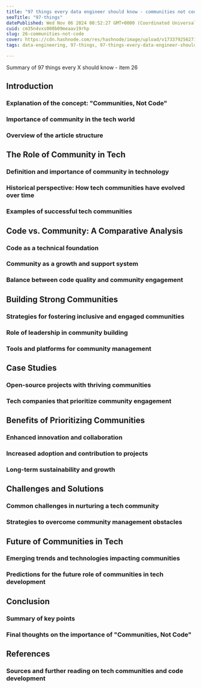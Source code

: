 ```yaml
---
title: "97 things every data engineer should know - communities not code (26)"
seoTitle: "97-things"
datePublished: Wed Nov 06 2024 08:52:27 GMT+0000 (Coordinated Universal Time)
cuid: cm35n4vxs000b09meaav19rhp
slug: 26-communities-not-code
cover: https://cdn.hashnode.com/res/hashnode/image/upload/v1733792562717/0e39449a-8465-431f-ba5a-4b1e64dfc3f5.jpeg
tags: data-engineering, 97-things, 97-things-every-data-engineer-should-know

---
```


Summary of 97 things every X should know - item 26

## Introduction

### Explanation of the concept: "Communities, Not Code"

### Importance of community in the tech world

### Overview of the article structure

## The Role of Community in Tech

### Definition and importance of community in technology

### Historical perspective: How tech communities have evolved over time

### Examples of successful tech communities

## Code vs. Community: A Comparative Analysis

### Code as a technical foundation

### Community as a growth and support system

### Balance between code quality and community engagement

## Building Strong Communities

### Strategies for fostering inclusive and engaged communities

### Role of leadership in community building

### Tools and platforms for community management

## Case Studies

### Open-source projects with thriving communities

### Tech companies that prioritize community engagement

## Benefits of Prioritizing Communities

### Enhanced innovation and collaboration

### Increased adoption and contribution to projects

### Long-term sustainability and growth

## Challenges and Solutions

### Common challenges in nurturing a tech community

### Strategies to overcome community management obstacles

## Future of Communities in Tech

### Emerging trends and technologies impacting communities

### Predictions for the future role of communities in tech development

## Conclusion

### Summary of key points

### Final thoughts on the importance of "Communities, Not Code"

## References

### Sources and further reading on tech communities and code development